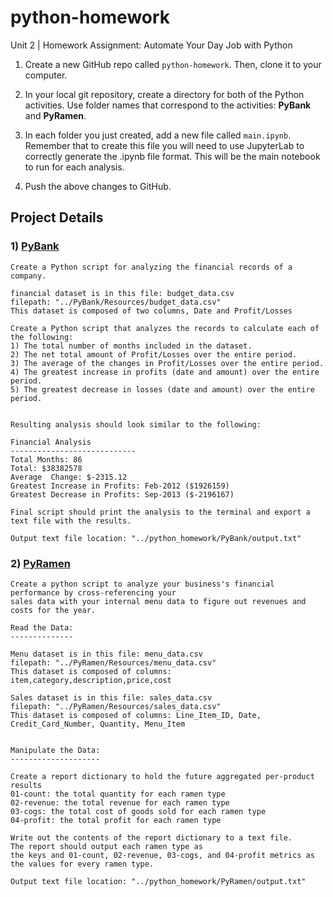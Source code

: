 # python-homework
Unit 2 | Homework Assignment: Automate Your Day Job with Python

1. Create a new GitHub repo called `python-homework`. Then, clone it to your computer.

2. In your local git repository, create a directory for both of the Python activities. Use folder names that correspond to the activities: **PyBank** and **PyRamen**.

3. In each folder you just created, add a new file called `main.ipynb`. Remember that to create this file you will need to use JupyterLab to correctly generate the .ipynb file format. This will be the main notebook to run for each analysis.

4. Push the above changes to GitHub.

## Project Details

### 1) [PyBank](PyBank/)
```
Create a Python script for analyzing the financial records of a company.

financial dataset is in this file: budget_data.csv
filepath: "../PyBank/Resources/budget_data.csv"
This dataset is composed of two columns, Date and Profit/Losses

Create a Python script that analyzes the records to calculate each of the following:
1) The total number of months included in the dataset.
2) The net total amount of Profit/Losses over the entire period.
3) The average of the changes in Profit/Losses over the entire period.
4) The greatest increase in profits (date and amount) over the entire period.
5) The greatest decrease in losses (date and amount) over the entire period.


Resulting analysis should look similar to the following:

Financial Analysis
----------------------------
Total Months: 86
Total: $38382578
Average  Change: $-2315.12
Greatest Increase in Profits: Feb-2012 ($1926159)
Greatest Decrease in Profits: Sep-2013 ($-2196167)

Final script should print the analysis to the terminal and export a text file with the results.

Output text file location: "../python_homework/PyBank/output.txt"

```

### 2) [PyRamen](PyRamen/)

```
Create a python script to analyze your business's financial performance by cross-referencing your 
sales data with your internal menu data to figure out revenues and costs for the year.

Read the Data:
--------------

Menu dataset is in this file: menu_data.csv
filepath: "../PyRamen/Resources/menu_data.csv"
This dataset is composed of columns: item,category,description,price,cost

Sales dataset is in this file: sales_data.csv
filepath: "../PyRamen/Resources/sales_data.csv"
This dataset is composed of columns: Line_Item_ID, Date, Credit_Card_Number, Quantity, Menu_Item


Manipulate the Data:
--------------------

Create a report dictionary to hold the future aggregated per-product results
01-count: the total quantity for each ramen type
02-revenue: the total revenue for each ramen type
03-cogs: the total cost of goods sold for each ramen type
04-profit: the total profit for each ramen type

Write out the contents of the report dictionary to a text file. 
The report should output each ramen type as 
the keys and 01-count, 02-revenue, 03-cogs, and 04-profit metrics as the values for every ramen type.

Output text file location: "../python_homework/PyRamen/output.txt"

```